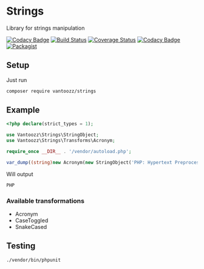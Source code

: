# Strings
Library for strings manipulation

[![Codacy Badge](https://api.codacy.com/project/badge/Grade/724532697bb642b293e4f8a3b462a8ee)](https://app.codacy.com/manual/vantoozz/strings?utm_source=github.com&utm_medium=referral&utm_content=vantoozz/strings&utm_campaign=Badge_Grade_Settings)
[![Build Status](https://travis-ci.org/vantoozz/strings.svg?branch=master)](https://travis-ci.org/vantoozz/strings)
[![Coverage Status](https://coveralls.io/repos/github/vantoozz/strings/badge.svg?branch=master)](https://coveralls.io/github/vantoozz/strings?branch=master)
[![Codacy Badge](https://app.codacy.com/project/badge/Grade/917fb6a2cf7c4228aa4503780c379ebc)](https://www.codacy.com/manual/vantoozz/strings?utm_source=github.com&amp;utm_medium=referral&amp;utm_content=vantoozz/strings&amp;utm_campaign=Badge_Grade)
[![Packagist](https://img.shields.io/packagist/v/vantoozz/strings.svg)](https://packagist.org/packages/vantoozz/strings)



## Setup
Just run
```bash
composer require vantoozz/strings
```

## Example
```php
<?php declare(strict_types = 1);

use Vantoozz\Strings\StringObject;
use Vantoozz\Strings\Transforms\Acronym;

require_once __DIR__ . '/vendor/autoload.php';

var_dump((string)new Acronym(new StringObject('PHP: Hypertext Preprocessor')));
```
Will output
```bash
PHP
```

### Available transformations
* Acronym
* CaseToggled
* SnakeCased

## Testing
```bash
./vendor/bin/phpunit
```
